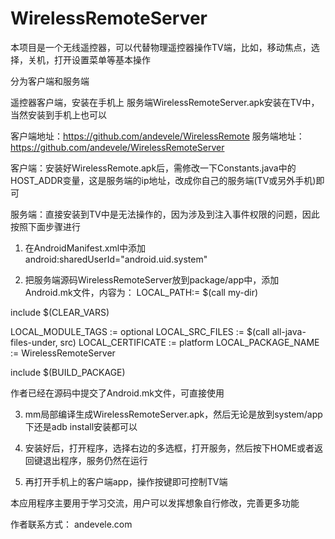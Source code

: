 # WirelessRemoteServer


本项目是一个无线遥控器，可以代替物理遥控器操作TV端，比如，移动焦点，选择，关机，打开设置菜单等基本操作

分为客户端和服务端

遥控器客户端，安装在手机上
服务端WirelessRemoteServer.apk安装在TV中，当然安装到手机上也可以

客户端地址：https://github.com/andevele/WirelessRemote
服务端地址：https://github.com/andevele/WirelessRemoteServer


客户端：安装好WirelessRemote.apk后，需修改一下Constants.java中的HOST_ADDR变量，这是服务端的ip地址，改成你自己的服务端(TV或另外手机)即可

服务端：直接安装到TV中是无法操作的，因为涉及到注入事件权限的问题，因此按照下面步骤进行
1. 在AndroidManifest.xml中添加android:sharedUserId="android.uid.system" 

2. 把服务端源码WirelessRemoteServer放到package/app中，添加Android.mk文件，内容为：
LOCAL_PATH:= $(call my-dir)

include $(CLEAR_VARS)

LOCAL_MODULE_TAGS := optional
LOCAL_SRC_FILES := $(call all-java-files-under, src)
LOCAL_CERTIFICATE := platform
LOCAL_PACKAGE_NAME := WirelessRemoteServer

include $(BUILD_PACKAGE)

作者已经在源码中提交了Android.mk文件，可直接使用

3. mm局部编译生成WirelessRemoteServer.apk，然后无论是放到system/app下还是adb install安装都可以

4. 安装好后，打开程序，选择右边的多选框，打开服务，然后按下HOME或者返回键退出程序，服务仍然在运行
5. 再打开手机上的客户端app，操作按键即可控制TV端



本应用程序主要用于学习交流，用户可以发挥想象自行修改，完善更多功能

作者联系方式：
andevele.com





